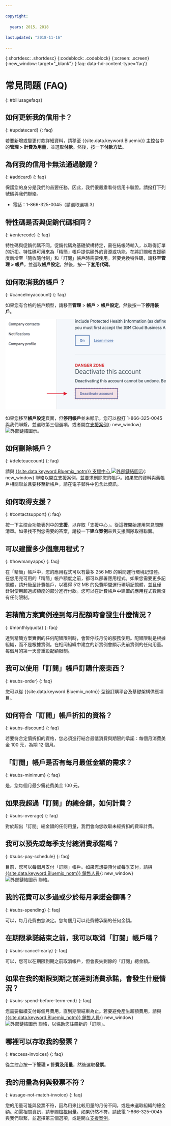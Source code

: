 ```yaml
---

copyright:

  years: 2015, 2018

lastupdated: "2018-11-16"

---
```


{:shortdesc: .shortdesc}
{:codeblock: .codeblock}
{:screen: .screen}
{:new_window: target="_blank"}
{:faq: data-hd-content-type='faq'}

# 常見問題 (FAQ)
{: #billusagefaqs} 


## 如何更新我的信用卡？
{: #updatecard}
{: faq}

若要新增或變更付款詳細資料，請移至 {{site.data.keyword.Bluemix}} 主控台中的**管理 > 計費及用量**，並選取**付款**。然後，按一下**付款方法**。

## 為何我的信用卡無法通過驗證？
{: #addcard}
{: faq}

保護您的身分是我們的首要任務，因此，我們很嚴肅看待信用卡驗證。請撥打下列號碼與我們聯絡。  

   * 電話：1-866-325-0045（請選取選項 3）


## 特性碼是否與促銷代碼相同？ 
{: #entercode}
{: faq}

特性碼與促銷代碼不同。促銷代碼為基礎架構特定，需在結帳時輸入，以取得訂單的折扣。特性碼可用來為「精簡」帳戶提供額外的資源或功能，在將訂閱和支援額度新增至「隨收隨付制」和「訂閱」帳戶時需要使用。若要兌換特性碼，請移至**管理 > 帳戶**，並選取**帳戶設定**。然後，按一下**套用代碼**。 

## 如何取消我的帳戶？
{: #cancelmyaccount}
{: faq}

如果您有合格的帳戶類型，請移至**管理** > **帳戶** > **帳戶設定**，然後按一下**停用帳戶**。 

![帳戶設定畫面擷取。](images/Account-2C.svg "帳戶設定畫面擷取")

如果您移至**帳戶設定**頁面，但**停用帳戶**並未顯示，您可以撥打 1-866-325-0045 與我們聯繫，並選取第三個選項，或者開立[支援案例](https://{DomainName}/unifiedsupport/supportcenter){: new_window} ![外部鏈結圖示](../icons/launch-glyph.svg)。

## 如何刪除帳戶？
{: #deleteaccount}
{: faq}

請與 [{{site.data.keyword.Bluemix_notm}} 支援中心 ![外部鏈結圖示](../icons/launch-glyph.svg)](https://{DomainName}/unifiedsupport/supportcenter){: new_window} 聯絡以開立支援案例，並要求刪除您的帳戶。如果您的資料與舊帳戶相關聯並且要移至新帳戶，請在電子郵件中包含此資訊。

## 如何取得支援？
{: #contactsupport}
{: faq}

按一下主控台功能表列中的**支援**，以存取「支援中心」。從這裡開始運用常見問題清單。如果找不到您需要的答案，請按一下**建立案例**來與支援團隊取得聯繫。   

## 可以建置多少個應用程式？
{: #howmanyapps}
{: faq}

在「精簡」帳戶中，您的應用程式可以有最多 256 MB 的瞬間運行環境記憶體。在您用完可用的「精簡」帳戶額度之前，都可以部署應用程式。如果您需要更多記憶體，請升級至計費帳戶，以獲得 512 MB 的免費瞬間運行環境記憶體，並且僅針對使用超過該額度的部分進行付款。您可以在計費帳戶中建置的應用程式數目沒有任何限制。 


## 若精簡方案實例達到每月配額時會發生什麼情況？
{: #monthlyquota}
{: faq}

達到精簡方案實例的任何配額限制時，會暫停該月份的服務使用。配額限制是根據組織，而不是根據實例。在相同組織中建立的新實例會顯示先前實例的任何用量。每個月的第一天會重設配額限制。


## 我可以使用「訂閱」帳戶訂購什麼東西？ 
{: #subs-order}
{: faq}

您可以從 {{site.data.keyword.Bluemix_notm}} 型錄訂購平台及基礎架構供應項目。 


## 如何符合「訂閱」帳戶折扣的資格？ 
{: #subs-discount}
{: faq}

若要符合定價折扣的資格，您必須進行結合最低消費與期限的承諾：每個月消費美金 100 元，為期 12 個月。 


## 「訂閱」帳戶是否有每月最低金額的需求？ 
{: #subs-minimum}
{: faq}

是，您每個月最少需花費美金 100 元。


## 如果我超過「訂閱」的總金額，如何計費？
{: #subs-overage}
{: faq}

對於超出「訂閱」總金額的任何用量，我們會向您收取未經折扣的費率計費。


## 我可以預先或每季支付總消費承諾嗎？
{: #subs-pay-schedule}
{: faq}

目前，您可以每個月支付「訂閱」帳戶。如果您想要預付或每季支付，請與 [{{site.data.keyword.Bluemix_notm}} 銷售人員](https://www.ibm.com/cloud-computing/bluemix/contact-us){: new_window} ![外部鏈結圖示](../icons/launch-glyph.svg) 聯絡。


## 我的花費可以多過或少於每月承諾金額嗎？  
{: #subs-spending}
{: faq}

可以，每月花費由您決定。您每個月可以花費總承諾的任何金額。 


## 在期限承諾結束之前，我可以取消「訂閱」帳戶嗎？  
{: #subs-cancel-early}
{: faq}

可以，您可以在期限到期之前取消帳戶，但會喪失剩餘的「訂閱」總金額。 


## 如果在我的期限到期之前達到消費承諾，會發生什麼情況？  
{: #subs-spend-before-term-end}
{: faq}

您需要繼續支付每個月費用，直到期限結束為止。若要避免產生超額費用，請與 [{{site.data.keyword.Bluemix_notm}} 銷售人員](https://www.ibm.com/cloud-computing/bluemix/contact-us){: new_window} ![外部鏈結圖示](../icons/launch-glyph.svg) 聯絡，以協助您註冊新的「訂閱」。 


## 哪裡可以存取我的發票？
{: #access-invoices}
{: faq}

從主控台按一下**管理 > 計費及用量**，然後選取**發票**。


## 我的用量為何與發票不符？
{: #usage-not-match-invoice}
{: faq}

您的用量可能與發票不符，因為用來比較用量的月份不同，或是未選取組織的總金額。如需相關資訊，請參閱[檢視用量](/docs/billing-usage/viewing_usage.html#viewingusage)。如果仍然不符，請致電 1-866-325-0045 與我們聯繫，並選擇第三個選項，或是開立[支援案例](/unifiedsupport/cases/add)。










